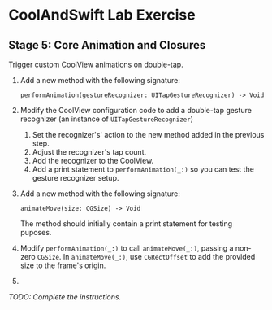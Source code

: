 # CoolAndSwift Lab Exercise

## Stage 5: Core Animation and Closures

Trigger custom CoolView animations on double-tap.

1. Add a new method with the following signature:

   `performAnimation(gestureRecognizer: UITapGestureRecognizer) -> Void`
    
2. Modify the CoolView configuration code to add a double-tap gesture recognizer (an instance of `UITapGestureRecognizer`)
    1. Set the recognizer's' action to the new method added in the previous step.
    2. Adjust the recognizer's tap count.
    3. Add the recognizer to the CoolView.
    4. Add a print statement to `performAnimation(_:)` so you can test the gesture recognizer setup.
3. Add a new method with the following signature:

    `animateMove(size: CGSize) -> Void`
    
    The method should initially contain a print statement for testing puposes.

4. Modify `performAnimation(_:)` to call `animateMove(_:)`, passing a non-zero `CGSize`. In `animateMove(_:)`, use `CGRectOffset` to add the provided size to the frame's origin.
5. 

_TODO: Complete the instructions._